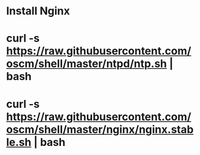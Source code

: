 Install Nginx
=============
  # curl -s https://raw.githubusercontent.com/oscm/shell/master/ntpd/ntp.sh | bash
  # curl -s https://raw.githubusercontent.com/oscm/shell/master/nginx/nginx.stable.sh | bash
